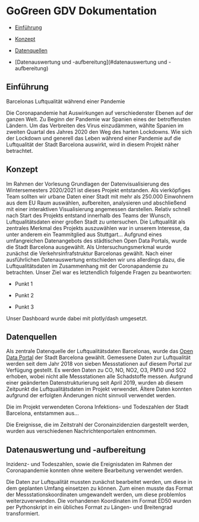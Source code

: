 # GoGreen GDV Dokumentation

* [Einführung](#einführung)

* [Konzept](#konzept)

* [Datenquellen](#datenquellen)

* [Datenauswertung und -aufbereitung](#datenauswertung und -aufbereitung)


## <a name="einführung"></a> Einführung 
Barcelonas Luftqualität während einer Pandemie

Die Coronapandemie hat Auswirkungen auf verschiedenster Ebenen auf der ganzen Welt. Zu Beginn der Pandemie war Spanien eines der betroffensten Ländern. Um das Verbreiten des Virus einzudämmen, wählte Spanien im zweiten Quartal des Jahres 2020 den Weg des harten Lockdowns. Wie sich der Lockdown und generell das Leben während einer Pandemie auf die Luftqualität der Stadt Barcelona auswirkt, wird in diesem Projekt näher betrachtet.

## <a name="konzept"></a> Konzept 

Im Rahmen der Vorlesung Grundlagen der Datenvisualisierung des Wintersemesters 2020/2021 ist dieses Projekt entstanden. Als vierköpfiges Team sollten wir urbane Daten einer Stadt mit mehr als 250.000 Einwohnern aus dem EU Raum auswählen, aufbereiten, analysieren und abschließend mit einer interaktiven Visualisierung angemessen darstellen. Relativ schnell nach Start des Projekts entstand innerhalb des Teams der Wunsch, Luftqualitätsdaten einer großen Stadt zu untersuchen. Die Luftqualität als zentrales Merkmal des Projekts auszuwählen war in unserem Interesse, da unter anderem ein Teammitglied aus Stuttgart... Aufgrund eines umfangreichen Datenangebots des städtischen Open Data Portals, wurde die Stadt Barcelona ausgewählt. Als Untersuchungsmerkmal wurde zunächst die Verkehrsinfrafstruktur Barcelonas gewählt. Nach einer ausführlichen Datenauswertung entschieden wir uns allerdings dazu, die Luftqualitätsdaten im Zusammenhang mit der Coronapandemie zu betrachten.
Unser Ziel war es letztendlich folgende Fragen zu beantworten:

* Punkt 1

* Punkt 2

* Punkt 3

Unser Dashboard wurde dabei mit plotly/dash umgesetzt.

## <a name="datenquellen"></a> Datenquellen 
Als zentrale Datenquelle der Luftqualitätsdaten Barcelonas, wurde das [Open Data Portal](https://opendata-ajuntament.barcelona.cat/data/en/dataset) der Stadt Barcelona gewählt. Gemessene Daten zur Luftqualität werden seit dem Jahr 2018 von sieben Messstationen auf diesem Portal zur Verfügung gestellt. Es werden Daten zu CO, NO, NO2, O3, PM10 und SO2 erhoben, wobei nicht alle Messstationen alle Schadstoffe messen. Aufgrund einer geänderten Datenstrukturierung seit April 2019, wurden ab diesem Zeitpunkt die Luftqualitätsdaten im Projekt verwendet. Ältere Daten konnten aufgrund der erfolgten Änderungen nicht sinnvoll verwendet werden.

Die im Projekt verwendeten Corona Infektions- und Todeszahlen der Stadt Barcelona, entstammen aus...

Die Ereignisse, die im Zeitstrahl der Coronainzidenzien dargestellt werden, wurden aus verschiedenen Nachrichtenportalen entnommen.

## <a name="datenauswertung und -aufbereitung"></a> Datenauswertung und -aufbereitung 

Inzidenz- und Todeszahlen, sowie die Ereignisdaten im Rahmen der Coronapandemie konnten ohne weitere Bearbeitung verwendet werden.

Die Daten zur Luftqualität mussten zunächst bearbeitet werden, um diese in dem geplanten Umfang einsetzen zu können. Zum einen musste das Format der Messstationskoordinaten umgewandelt werden, um diese problemlos weiterzuverwenden. Die vorhandenen Koordinaten im Format ED50 wurden per Pythonskript in ein übliches Format zu Längen- und Breitengrad transformiert.




